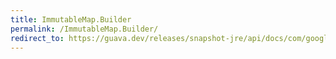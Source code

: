 ```yaml
---
title: ImmutableMap.Builder
permalink: /ImmutableMap.Builder/
redirect_to: https://guava.dev/releases/snapshot-jre/api/docs/com/google/common/collect/ImmutableMap.Builder.html
---
```


